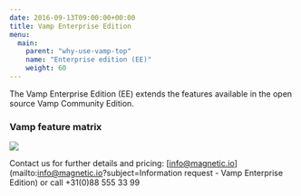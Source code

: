 ```yaml
---
date: 2016-09-13T09:00:00+00:00
title: Vamp Enterprise Edition
menu:
  main:
    parent: "why-use-vamp-top"
    name: "Enterprise edition (EE)"
    weight: 60
---
```


The Vamp Enterprise Edition (EE) extends the features available in the open source Vamp Community Edition.  

### Vamp feature matrix

![](images/tables/201702-enterprise-feature-matrix.png)

Contact us for further details and pricing: [info@magnetic.io](mailto:info@magnetic.io?subject=Information request - Vamp Enterprise Edition) or call +31(0)88 555 33 99
